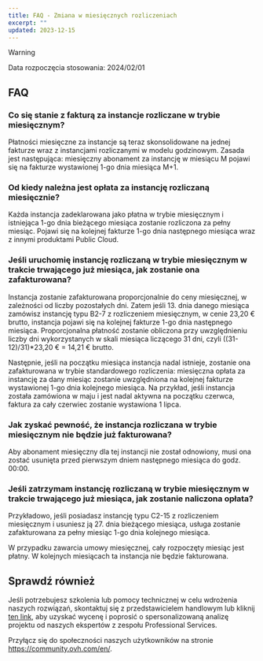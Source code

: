 ```yaml
---
title: FAQ - Zmiana w miesięcznych rozliczeniach
excerpt: ""
updated: 2023-12-15
---
```


> [!warning]
>
> Data rozpoczęcia stosowania: 2024/02/01

## FAQ

### Co się stanie z fakturą za instancje rozliczane w trybie miesięcznym?

Płatności miesięczne za instancje są teraz skonsolidowane na jednej fakturze wraz z instancjami rozliczanymi w modelu godzinowym. Zasada jest następująca: miesięczny abonament za instancję w miesiącu M pojawi się na fakturze wystawionej 1-go dnia miesiąca M+1.

### Od kiedy należna jest opłata za instancję rozliczaną miesięcznie?

Każda instancja zadeklarowana jako płatna w trybie miesięcznym i istniejąca 1-go dnia bieżącego miesiąca zostanie rozliczona za pełny miesiąc. Pojawi się na kolejnej fakturze 1-go dnia następnego miesiąca wraz z innymi produktami Public Cloud.

### Jeśli uruchomię instancję rozliczaną w trybie miesięcznym w trakcie trwającego już miesiąca, jak zostanie ona zafakturowana?

Instancja zostanie zafakturowana proporcjonalnie do ceny miesięcznej, w zależności od liczby pozostałych dni. Zatem jeśli 13. dnia danego miesiąca zamówisz instancję typu B2-7 z rozliczeniem miesięcznym, w cenie 23,20 € brutto, instancja pojawi się na kolejnej fakturze 1-go dnia następnego miesiąca.  Proporcjonalna płatność zostanie obliczona przy uwzględnieniu liczby dni wykorzystanych w skali miesiąca liczącego 31 dni, czyli ((31-12)/31)*23,20 € = 14,21 € brutto.

Następnie, jeśli na początku miesiąca instancja nadal istnieje, zostanie ona zafakturowana w trybie standardowego rozliczenia: miesięczna opłata za instancję za dany miesiąc zostanie uwzględniona na kolejnej fakturze wystawionej 1-go dnia kolejnego miesiąca. Na przykład, jeśli instancja została zamówiona w maju i jest nadal aktywna na początku czerwca, faktura za cały czerwiec zostanie wystawiona 1 lipca.

### Jak zyskać pewność, że instancja rozliczana w trybie miesięcznym nie będzie już fakturowana?

Aby abonament miesięczny dla tej instancji nie został odnowiony, musi ona zostać usunięta przed pierwszym dniem następnego miesiąca do godz. 00:00. 

### Jeśli zatrzymam instancję rozliczaną w trybie miesięcznym w trakcie trwającego już miesiąca, jak zostanie naliczona opłata?

Przykładowo, jeśli posiadasz instancję typu C2-15 z rozliczeniem miesięcznym i usuniesz ją 27. dnia bieżącego miesiąca, usługa zostanie zafakturowana za pełny miesiąc 1-go dnia kolejnego miesiąca.

W przypadku zawarcia umowy miesięcznej, cały rozpoczęty miesiąc jest płatny. W kolejnych miesiącach ta instancja nie będzie fakturowana.

## Sprawdź również <a name="go-further"></a>

Jeśli potrzebujesz szkolenia lub pomocy technicznej w celu wdrożenia naszych rozwiązań, skontaktuj się z przedstawicielem handlowym lub kliknij [ten link](/links/professional-services), aby uzyskać wycenę i poprosić o spersonalizowaną analizę projektu od naszych ekspertów z zespołu Professional Services.

Przyłącz się do społeczności naszych użytkowników na stronie <https://community.ovh.com/en/>.

